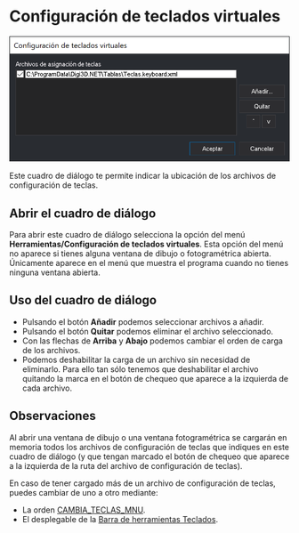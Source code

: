 # Configuración de teclados virtuales

![Cuadro de dialogo Configuraci&#xF3;n de teclados virtuales](../../../../.gitbook/assets/configuraciontecladosvirtuales.png)

Este cuadro de diálogo te permite indicar la ubicación de los archivos de configuración de teclas.

## Abrir el cuadro de diálogo

Para abrir este cuadro de diálogo selecciona la opción del menú **Herramientas/Configuración de teclados virtuales**. Esta opción del menú no aparece si tienes alguna ventana de dibujo o fotogramétrica abierta. Únicamente aparece en el menú que muestra el programa cuando no tienes ninguna ventana abierta.

## Uso del cuadro de diálogo

* Pulsando el botón **Añadir** podemos seleccionar archivos a añadir.
* Pulsando el botón **Quitar** podemos eliminar el archivo seleccionado.
* Con las flechas de **Arriba** y **Abajo** podemos cambiar el orden de carga de los archivos.
* Podemos deshabilitar la carga de un archivo sin necesidad de eliminarlo. Para ello tan sólo tenemos que deshabilitar el archivo quitando la marca en el botón de chequeo que aparece a la izquierda de cada archivo.

## Observaciones

Al abrir una ventana de dibujo o una ventana fotogramétrica se cargarán en memoria todos los archivos de configuración de teclas que indiques en este cuadro de diálogo \(y que tengan marcado el botón de chequeo que aparece a la izquierda de la ruta del archivo de configuración de teclas\).

En caso de tener cargado más de un archivo de configuración de teclas, puedes cambiar de uno a otro mediante:

* La orden [CAMBIA\_TECLAS\_MNU](../ventana-de-dibujo/ordenes/c/cambia-teclas-mnu.md).
* El desplegable de la [Barra de herramientas Teclados](../barras-de-herramientas/teclados.md).




